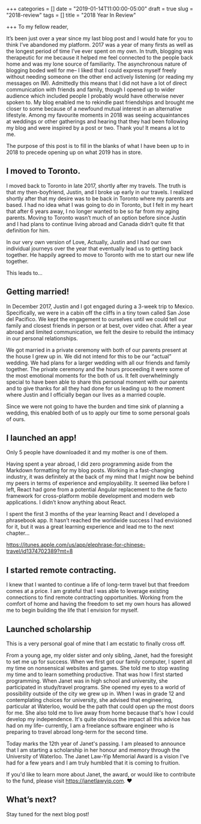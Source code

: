 +++
categories = []
date = "2019-01-14T11:00:00-05:00"
draft = true
slug = "2018-review"
tags = []
title = "2018 Year In Review"

+++
To my fellow reader,

It’s been just over a year since my last blog post and I would hate for you to think I’ve abandoned my platform. 2017 was a year of many firsts as well as the longest period of time I’ve ever spent on my own. In truth, blogging was therapeutic for me because it helped me feel connected to the people back home and was my lone source of familiarity. The asynchronous nature of blogging boded well for me– I liked that I could express myself freely without needing someone on the other end actively listening (or reading my messages on IM). Admittedly this means that I did not have a lot of direct communication with friends and family, though I opened up to wider audience which included people I probably would have otherwise never spoken to. My blog enabled me to rekindle past friendships and brought me closer to some because of a newfound mutual interest in an alternative lifestyle. Among my favourite moments in 2018 was seeing acquaintances at weddings or other gatherings and hearing that they had been following my blog and were inspired by a post or two. Thank you! It means a lot to me.

The purpose of this post is to fill in the blanks of what I have been up to in 2018 to precede opening up on what 2019 has in store.

## I moved to Toronto.

I moved back to Toronto in late 2017, shortly after my travels. The truth is that my then-boyfriend, Justin, and I broke up early in our travels. I realized shortly after that my desire was to be back in Toronto where my parents are based. I had no idea what I was going to do in Toronto, but I felt in my heart that after 6 years away, I no longer wanted to be so far from my aging parents. Moving to Toronto wasn’t much of an option before since Justin and I had plans to continue living abroad and Canada didn’t quite fit that definition for him.

In our very own version of Love, Actually, Justin and I had our own individual journeys over the year that eventually lead us to getting back together. He happily agreed to move to Toronto with me to start our new life together.

This leads to…

## Getting married!

In December 2017, Justin and I got engaged during a 3-week trip to Mexico. Specifically, we were in a cabin off the cliffs in a tiny town called San Jose del Pacifico. We kept the engagement to ourselves until we could tell our family and closest friends in person or at best, over video chat. After a year abroad and limited communication, we felt the desire to rebuild the intimacy in our personal relationships.

We got married in a private ceremony with both of our parents present at the house I grew up in. We did not intend for this to be our “actual” wedding. We had plans for a larger wedding with all our friends and family together. The private ceremony and the hours proceeding it were some of the most emotional moments for the both of us. It felt overwhelmingly special to have been able to share this personal moment with our parents and to give thanks for all they had done for us leading up to the moment where Justin and I officially began our lives as a married couple.

Since we were not going to have the burden and time sink of planning a wedding, this enabled both of us to apply our time to some personal goals of ours.

## I launched an app!

Only 5 people have downloaded it and my mother is one of them.

Having spent a year abroad, I did zero programming aside from the Markdown formatting for my blog posts. Working in a fast-changing industry, it was definitely at the back of my mind that I might now be behind my peers in terms of experience and employability. It seemed like before I left, React had gone from a potential Angular replacement to the de facto framework for cross-platform mobile development and modern web applications. I didn’t know anything about React.

I spent the first 3 months of the year learning React and I developed a phrasebook app. It hasn’t reached the worldwide success I had envisioned for it, but it was a great learning experience and lead me to the next chapter…

https://itunes.apple.com/us/app/elephrase-for-chinese-travel/id1374702389?mt=8

## I started remote contracting.

I knew that I wanted to continue a life of long-term travel but that freedom comes at a price. I am grateful that I was able to leverage existing connections to find remote contracting opportunities. Working from the comfort of home and having the freedom to set my own hours has allowed me to begin building the life that I envision for myself.

## Launched scholarship

This is a very personal goal of mine that I am ecstatic to finally cross off.

From a young age, my older sister and only sibling, Janet, had the foresight to set me up for success. When we first got our family computer, I spent all my time on nonsensical websites and games. She told me to stop wasting my time and to learn something productive. That was how I first started programming. When Janet was in high school and university, she participated in study/travel programs. She opened my eyes to a world of possibility outside of the city we grew up in. When I was in grade 12 and contemplating choices for university, she advised that engineering, particular at Waterloo, would be the path that could open up the most doors for me. She also told me to live away from home because that's how I could develop my independence. It's quite obvious the impact all this advice has had on my life– currently, I am a freelance software engineer who is preparing to travel abroad long-term for the second time.

Today marks the 12th year of Janet's passing. I am pleased to announce that I am starting a scholarship in her honour and memory through the University of Waterloo. The Janet Law-Yip Memorial Award is a vision I've had for a few years and I am truly humbled that it is coming to fruition.

If you'd like to learn more about Janet, the award, or would like to contribute to the fund, please visit https://janetlawyip.com. ❤️

## What’s next?

Stay tuned for the next blog post!